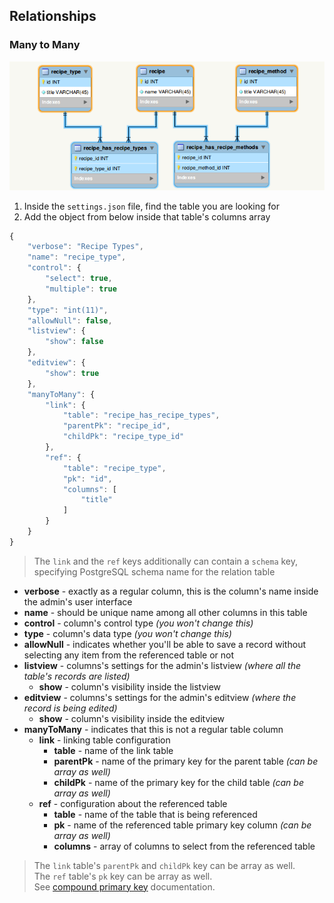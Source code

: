 
## Relationships

### Many to Many

![Many to Many][1]

1. Inside the `settings.json` file, find the table you are looking for
2. Add the object from below inside that table's columns array

```js
{
    "verbose": "Recipe Types",
    "name": "recipe_type",
    "control": {
        "select": true,
        "multiple": true
    },
    "type": "int(11)",
    "allowNull": false,
    "listview": {
        "show": false
    },
    "editview": {
        "show": true
    },
    "manyToMany": {
        "link": {
            "table": "recipe_has_recipe_types",
            "parentPk": "recipe_id",
            "childPk": "recipe_type_id"
        },
        "ref": {
            "table": "recipe_type",
            "pk": "id",
            "columns": [
                "title"
            ]
        }
    }
}
```
> The `link` and the `ref` keys additionally can contain a `schema` key, specifying PostgreSQL schema name for the relation table

- **verbose** - exactly as a regular column, this is the column's name inside the admin's user interface
- **name** - should be unique name among all other columns in this table
- **control** - column's control type _(you won't change this)_
- **type** - column's data type _(you won't change this)_
- **allowNull** - indicates whether you'll be able to save a record without selecting any item from the referenced table or not
- **listview** - columns's settings for the admin's listview _(where all the table's records are listed)_
    - **show** - column's visibility inside the listview
- **editview** - columns's settings for the admin's editview _(where the record is being edited)_
    - **show** - column's visibility inside the editview
- **manyToMany** - indicates that this is not a regular table column
    - **link** - linking table configuration
        - **table** - name of the link table
        - **parentPk** - name of the primary key for the parent table _(can be array as well)_
        - **childPk** - name of the primary key for the child table _(can be array as well)_
    - **ref** - configuration about the referenced table
        - **table** - name of the table that is being referenced
        - **pk** - name of the referenced table primary key column _(can be array as well)_
        - **columns** - array of columns to select from the referenced table

> The `link` table's `parentPk` and `childPk` key can be array as well.<br />
> The `ref` table's `pk` key can be array as well.<br />
> See [compound primary key][2] documentation.


  [1]: images/many-to-many.png
  [2]: #compound-many-to-many
